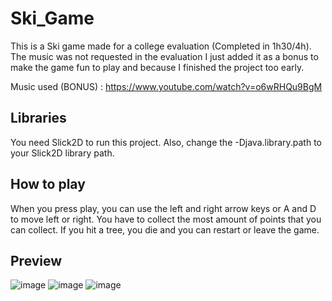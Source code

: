 # Ski_Game
This is a Ski game made for a college evaluation (Completed in 1h30/4h).
The music was not requested in the evaluation I just added it as a bonus to make the game fun to play and because I finished the project too early.

Music used (BONUS) : https://www.youtube.com/watch?v=o6wRHQu9BgM

## Libraries
You need Slick2D to run this project.
Also, change the -Djava.library.path to your Slick2D library path.

## How to play
When you press play, you can use the left and right arrow keys or A and D to move left or right.
You have to collect the most amount of points that you can collect.
If you hit a tree, you die and you can restart or leave the game.

## Preview
![image](https://user-images.githubusercontent.com/26018596/190713172-44cc770d-ea87-4813-9aab-1af74b837a09.png)
![image](https://user-images.githubusercontent.com/26018596/190713257-f8e97121-060e-4ddc-b7ee-ea1ce537df8d.png)
![image](https://user-images.githubusercontent.com/26018596/190713284-b4167d05-eb95-486e-95e6-1033b3192e7a.png)
